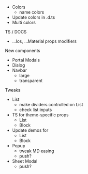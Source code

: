 - Colors
  - name colors
- Update colors in .d.ts
- Multi colors

TS / DOCS

- ...Ios, ...Material props modifiers

New components

- Portal Modals
- Dialog
- Navbar
  - large
  - transparent

Tweaks

- List
  - make dividers controlled on List
  - check list inputs
- TS for theme-specific props
  - List
  - Block
- Update demos for
  - List
  - Block
- Popup
  - tweak MD easing
  - push?
- Sheet Modal
  - push?
